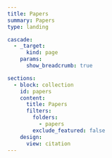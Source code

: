 ```yaml
---
title: Papers
summary: Papers
type: landing

cascade:
  - _target:
      kind: page
    params:
      show_breadcrumb: true

sections:
  - block: collection
    id: papers
    content:
      title: Papers
      filters:
        folders:
          - papers
        exclude_featured: false
    design:
      view: citation
---
```


